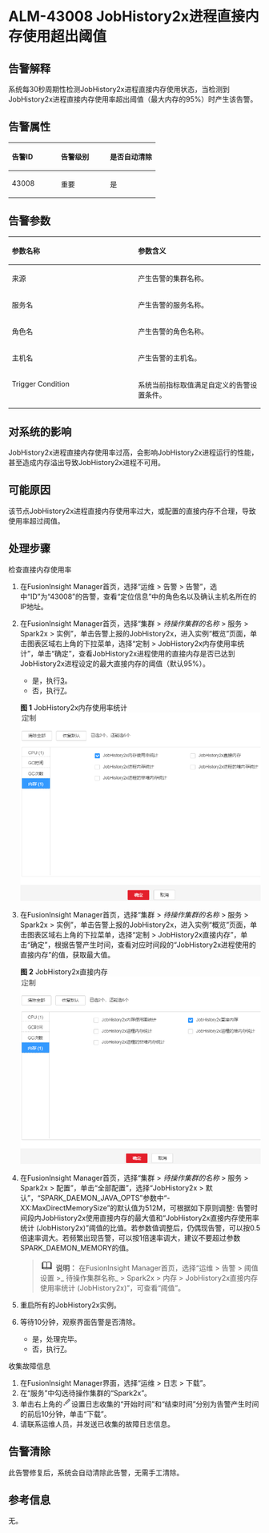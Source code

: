 # ALM-43008 JobHistory2x进程直接内存使用超出阈值<a name="ALM-43008"></a>

## 告警解释<a name="sd4a44f8becbc4c6da5595dcd761463b0"></a>

系统每30秒周期性检测JobHistory2x进程直接内存使用状态，当检测到JobHistory2x进程直接内存使用率超出阈值（最大内存的95%）时产生该告警。

## 告警属性<a name="s56696dba6d804cfab6443b5bb7e80bc9"></a>

<a name="t7a32d26aadff4f569a52ce2dae5dcb04"></a>
<table><thead align="left"><tr id="r598af654428d4605a5b61308e6dde344"><th class="cellrowborder" valign="top" width="33.33333333333333%" id="mcps1.1.4.1.1"><p id="afad47b78360c4d02a14257eb266ffd74"><a name="afad47b78360c4d02a14257eb266ffd74"></a><a name="afad47b78360c4d02a14257eb266ffd74"></a>告警ID</p>
</th>
<th class="cellrowborder" valign="top" width="33.33333333333333%" id="mcps1.1.4.1.2"><p id="a409694dff4234305b17e321eed124ef8"><a name="a409694dff4234305b17e321eed124ef8"></a><a name="a409694dff4234305b17e321eed124ef8"></a>告警级别</p>
</th>
<th class="cellrowborder" valign="top" width="33.33333333333333%" id="mcps1.1.4.1.3"><p id="ab1387d0fd6794931b24f95406735c735"><a name="ab1387d0fd6794931b24f95406735c735"></a><a name="ab1387d0fd6794931b24f95406735c735"></a>是否自动清除</p>
</th>
</tr>
</thead>
<tbody><tr id="r7f5385bd9a4c4d5cb6f3e90e2f36261c"><td class="cellrowborder" valign="top" width="33.33333333333333%" headers="mcps1.1.4.1.1 "><p id="a6b1abe743c464087b4932a00d30aeb61"><a name="a6b1abe743c464087b4932a00d30aeb61"></a><a name="a6b1abe743c464087b4932a00d30aeb61"></a>43008</p>
</td>
<td class="cellrowborder" valign="top" width="33.33333333333333%" headers="mcps1.1.4.1.2 "><p id="a278286834fdd4f8eaa344a65d118892e"><a name="a278286834fdd4f8eaa344a65d118892e"></a><a name="a278286834fdd4f8eaa344a65d118892e"></a>重要</p>
</td>
<td class="cellrowborder" valign="top" width="33.33333333333333%" headers="mcps1.1.4.1.3 "><p id="ac16d4b5beb6b4ad395c6aff7433c8d3d"><a name="ac16d4b5beb6b4ad395c6aff7433c8d3d"></a><a name="ac16d4b5beb6b4ad395c6aff7433c8d3d"></a>是</p>
</td>
</tr>
</tbody>
</table>

## 告警参数<a name="s9aeb18861ba34fbabeb8ca4c56efaa9a"></a>

<a name="t6590fe2b227148c3a1fb9d390cf656f9"></a>
<table><thead align="left"><tr id="rb830e9472e0d4c9e867eedc295a17faa"><th class="cellrowborder" valign="top" width="50%" id="mcps1.1.3.1.1"><p id="a29def5d79c8b4c668562a73fd2f47234"><a name="a29def5d79c8b4c668562a73fd2f47234"></a><a name="a29def5d79c8b4c668562a73fd2f47234"></a>参数名称</p>
</th>
<th class="cellrowborder" valign="top" width="50%" id="mcps1.1.3.1.2"><p id="a2878a4765ff54e039995dbb7492dd17e"><a name="a2878a4765ff54e039995dbb7492dd17e"></a><a name="a2878a4765ff54e039995dbb7492dd17e"></a>参数含义</p>
</th>
</tr>
</thead>
<tbody><tr id="row550193131310"><td class="cellrowborder" valign="top" width="50%" headers="mcps1.1.3.1.1 "><p id="p17935380415"><a name="p17935380415"></a><a name="p17935380415"></a>来源</p>
</td>
<td class="cellrowborder" valign="top" width="50%" headers="mcps1.1.3.1.2 "><p id="p187931338134115"><a name="p187931338134115"></a><a name="p187931338134115"></a>产生告警的集群名称。</p>
</td>
</tr>
<tr id="r986eb8e2fbb44ab1a2207b8084216f86"><td class="cellrowborder" valign="top" width="50%" headers="mcps1.1.3.1.1 "><p id="p41293795"><a name="p41293795"></a><a name="p41293795"></a>服务名</p>
</td>
<td class="cellrowborder" valign="top" width="50%" headers="mcps1.1.3.1.2 "><p id="a2d2982e2d28747d38292611fdcb5a27b"><a name="a2d2982e2d28747d38292611fdcb5a27b"></a><a name="a2d2982e2d28747d38292611fdcb5a27b"></a>产生告警的服务名称。</p>
</td>
</tr>
<tr id="r746fb7375f99417a89109e273ebe08d1"><td class="cellrowborder" valign="top" width="50%" headers="mcps1.1.3.1.1 "><p id="p23892775"><a name="p23892775"></a><a name="p23892775"></a>角色名</p>
</td>
<td class="cellrowborder" valign="top" width="50%" headers="mcps1.1.3.1.2 "><p id="a9a48d2c4ac8042ae8e0c2b78ecb11e54"><a name="a9a48d2c4ac8042ae8e0c2b78ecb11e54"></a><a name="a9a48d2c4ac8042ae8e0c2b78ecb11e54"></a>产生告警的角色名称。</p>
</td>
</tr>
<tr id="r49097e38ac0f4828b803acc93ffc606a"><td class="cellrowborder" valign="top" width="50%" headers="mcps1.1.3.1.1 "><p id="p14847206"><a name="p14847206"></a><a name="p14847206"></a>主机名</p>
</td>
<td class="cellrowborder" valign="top" width="50%" headers="mcps1.1.3.1.2 "><p id="ab890ccaff806492aa3798dbeae5c2161"><a name="ab890ccaff806492aa3798dbeae5c2161"></a><a name="ab890ccaff806492aa3798dbeae5c2161"></a>产生告警的主机名。</p>
</td>
</tr>
<tr id="r0bd8eeaf2fe4451b8eccfc807dc6f029"><td class="cellrowborder" valign="top" width="50%" headers="mcps1.1.3.1.1 "><p id="a3b4e3ac57d614f8b9dca1db388bbe41b"><a name="a3b4e3ac57d614f8b9dca1db388bbe41b"></a><a name="a3b4e3ac57d614f8b9dca1db388bbe41b"></a>Trigger Condition</p>
</td>
<td class="cellrowborder" valign="top" width="50%" headers="mcps1.1.3.1.2 "><p id="a0f6ddba9efb847528f89c674467eaa48"><a name="a0f6ddba9efb847528f89c674467eaa48"></a><a name="a0f6ddba9efb847528f89c674467eaa48"></a>系统当前指标取值满足自定义的告警设置条件。</p>
</td>
</tr>
</tbody>
</table>

## 对系统的影响<a name="s70d934f61be748d7bba363b6d759423f"></a>

JobHistory2x进程直接内存使用率过高，会影响JobHistory2x进程运行的性能，甚至造成内存溢出导致JobHistory2x进程不可用。

## 可能原因<a name="s387d4fa92c644a8f876c3cd372445d1c"></a>

该节点JobHistory2x进程直接内存使用率过大，或配置的直接内存不合理，导致使用率超过阈值。

## 处理步骤<a name="sebf77933862f453ea1eb16b7e4268e9b"></a>

检查直接内存使用率

1.  在FusionInsight Manager首页，选择“运维 \> 告警 \> 告警”，选中“ID”为“43008”的告警，查看“定位信息”中的角色名以及确认主机名所在的IP地址。
2.  在FusionInsight Manager首页，选择“集群 \>  _待操作集群的名称_  \> 服务 \> Spark2x \> 实例”，单击告警上报的JobHistory2x，进入实例“概览”页面，单击图表区域右上角的下拉菜单，选择“定制 \> JobHistory2x内存使用率统计”，单击“确定”，查看JobHistory2x进程使用的直接内存是否已达到JobHistory2x进程设定的最大直接内存的阈值（默认95%）。

    -   是，执行[3](#li13835134472710)。
    -   否，执行[7](#li3188114513556)。

    **图 1**  JobHistory2x内存使用率统计<a name="fig174723591719"></a>  
    ![](figures/JobHistory2x内存使用率统计-133.png "JobHistory2x内存使用率统计-133")

3.  <a name="li13835134472710"></a>在FusionInsight Manager首页，选择“集群 \>  _待操作集群的名称_  \> 服务 \> Spark2x \> 实例”，单击告警上报的JobHistory2x，进入实例“概览”页面，单击图表区域右上角的下拉菜单，选择“定制 \> JobHistory2x直接内存”，单击“确定”，根据告警产生时间，查看对应时间段的“JobHistory2x进程使用的直接内存”的值，获取最大值。

    **图 2**  JobHistory2x直接内存<a name="fig162687514202"></a>  
    ![](figures/JobHistory2x直接内存.png "JobHistory2x直接内存")

4.  在FusionInsight Manager首页，选择“集群 \>  _待操作集群的名称_  \> 服务 \> Spark2x \> 配置”，单击“全部配置”，选择“JobHistory2x \> 默认”，“SPARK\_DAEMON\_JAVA\_OPTS”参数中“-XX:MaxDirectMemorySize”的默认值为512M，可根据如下原则调整: 告警时间段内JobHistory2x使用直接内存的最大值和“JobHistory2x直接内存使用率统计 \(JobHistory2x\)”阈值的比值。若参数值调整后，仍偶现告警，可以按0.5倍速率调大。若频繁出现告警，可以按1倍速率调大，建议不要超过参数SPARK\_DAEMON\_MEMORY的值。

    >![](public_sys-resources/icon-note.gif) **说明：** 
    >在FusionInsight Manager首页，选择“运维 \> 告警 \> 阈值设置 \>_ 待操作集群名称_  \> Spark2x \> 内存 \> JobHistory2x直接内存使用率统计 \(JobHistory2x\)”，可查看“阈值”。

5.  重启所有的JobHistory2x实例。
6.  等待10分钟，观察界面告警是否清除。
    -   是，处理完毕。
    -   否，执行[7](#li3188114513556)。


收集故障信息

1.  <a name="li3188114513556"></a>在FusionInsight Manager界面，选择“运维 \> 日志 \> 下载”。
2.  在“服务”中勾选待操作集群的“Spark2x”。
3.  单击右上角的![](figures/zh-cn_image_0263895574.png)设置日志收集的“开始时间”和“结束时间”分别为告警产生时间的前后10分钟，单击“下载”。
4.  请联系运维人员，并发送已收集的故障日志信息。

## 告警清除<a name="section169311343318"></a>

此告警修复后，系统会自动清除此告警，无需手工清除。

## 参考信息<a name="s33aff0ddf721474ab93b4633c9243d9c"></a>

无。

